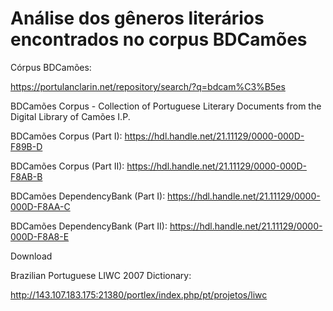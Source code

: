 # Análise dos gêneros literários encontrados no corpus BDCamões


Córpus BDCamões:

https://portulanclarin.net/repository/search/?q=bdcam%C3%B5es

BDCamões Corpus - Collection of Portuguese Literary Documents from the Digital Library of Camões I.P.

BDCamões Corpus (Part I): https://hdl.handle.net/21.11129/0000-000D-F89B-D

BDCamões Corpus (Part II): https://hdl.handle.net/21.11129/0000-000D-F8AB-B

BDCamões DependencyBank (Part I): https://hdl.handle.net/21.11129/0000-000D-F8AA-C

BDCamões DependencyBank (Part II): https://hdl.handle.net/21.11129/0000-000D-F8A8-E

Download

Brazilian Portuguese LIWC 2007 Dictionary:

http://143.107.183.175:21380/portlex/index.php/pt/projetos/liwc